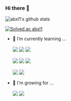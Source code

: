 ### Hi there 👋

![abxl1's github stats](https://github-readme-stats.vercel.app/api?username=abxl1&show_icons=true)

[![Solved.ac
abxl1](http://mazassumnida.wtf/api/v2/generate_badge?boj=abxl1)](https://solved.ac/abxl1)

- 🌱 I’m currently learning ... <br /><br />
<a><img src="https://img.shields.io/badge/React-20232a?style=for-the-badge&logo=react&logoColor=#61DAFB"/></a>
<a><img src="https://img.shields.io/badge/JAVASCRIPT-F7DF1E?style=for-the-badge&logo=JavaScript&logoColor=000"/></a>
<a><img src="https://img.shields.io/badge/StyledComponents-000?style=for-the-badge&logo=STYLEDCOMPONENTS&logoColor=DB7093"/></a>
<br /><br />
<a><img src="https://img.shields.io/badge/TYPESCRIPT-3178C6?style=for-the-badge&logo=typescript&logoColor=000"/></a>
<a><img src="https://img.shields.io/badge/REDUX-764ABC?style=for-the-badge&logo=redux&logoColor=fff"/></a>
<a><img src="https://img.shields.io/badge/ReactQuery-FF4154?style=for-the-badge&logo=reactquery&logoColor=fff"/></a>
<br /><br />
<a><img src="https://img.shields.io/badge/HTML5-E34F26?style=for-the-badge&logo=html5&logoColor=fff"/></a>
<a><img src="https://img.shields.io/badge/CSS3-1572B6?style=for-the-badge&logo=css3&logoColor=fff"/></a>


- 🌿 I'm growing for ... <br /><br />
<a href="https://github.com/abxl1" target="_blank"><img src="https://img.shields.io/badge/GITHUB-000?style=for-the-badge&logo=github&logoColor=fff"/></a>
<a href="https://abxl-l.tistory.com/" target="_blank"><img src="https://img.shields.io/badge/TSTORY-ff5a4a?style=for-the-badge&logo=tistory&logoColor=fff"/></a>





<!--
**abxl1/abxl1** is a ✨ _special_ ✨ repository because its `README.md` (this file) appears on your GitHub profile.
Here are some ideas to get you started:

- 👯 I’m looking to collaborate on ...
- 🤔 I’m looking for help with ...
- 💬 Ask me about ...
- 📫 How to reach me: ...
- 😄 Pronouns: ...
- ⚡ Fun fact: ...
-->
